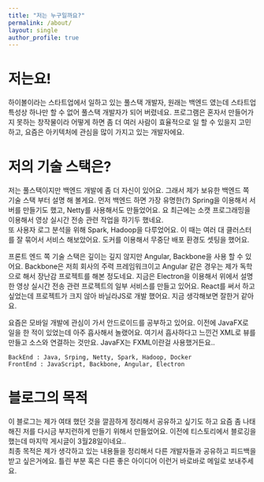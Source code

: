 ```yaml
---
title: "저는 누구일까요?"
permalink: /about/
layout: single
author_profile: true
---
```


# 저는요!
하이볼이라는 스타트업에서 일하고 있는 풀스택 개발자, 원래는 백엔드 였는데 스타트업 특성상 하나만 할 수 없어 풀스택 개발자가 되어 버렸네요. 프로그램은 혼자서 만들어가지 못하는 창작물이라 어떻게 하면 좀 더 여러 사람이 효율적으로 일 할 수 있을지 고민하고, 요즘은 아키텍처에 관심을 많이 가지고 있는 개발자에요.

# 저의 기술 스택은?
저는 풀스택이지만 백엔드 개발에 좀 더 자신이 있어요. 그래서 제가 보유한 백엔드 쪽 기술 스택 부터 설명 해 볼게요. 먼저 백엔드 하면 가장 유명한(?) Spring을 이용해서 서버를 만들기도 했고, Netty를 사용해서도 만들었어요. 요 최근에는 소캣 프로그래밍을 이용해서 영상 실시간 전송 관련 작업을 하기두 했네요.   
또 사용자 로그 분석을 위해 Spark, Hadoop을 다루었어요. 이 때는 여러 대 클러스터를 잘 묶어서 서비스 해보았어요.
도커를 이용해서 무중단 배포 환경도 셋팅을 했어요. 
  
프론트 엔드 쪽 기술 스택은 깊이는 깊지 않지만 Angular, Backbone을 사용 할 수 있어요. Backbone은 저희 회사의 주력 프레임워크이고 Angular 같은 경우는 제가 독학으로 해서 장난감 프로젝트를 해본 정도네요. 
지금은 Electron을 이용해서 위에서 설명한 영상 실시간 전송 관련 프로젝트의 일부 서비스를 만들고 있어요. 
React를 써서 하고 싶었는데 프로젝트가 크지 않아 바닐라JS로 개발 했어요. 지금 생각해보면 잘한거 같아요.  

요즘은 모바일 개발에 관심이 가서 안드로이드를 공부하고 있어요. 이전에 JavaFX로 일을 한 적이 있었는데 아주 흡사해서 놀랬어요. 여기서 흡사하다고 느낀건 XML로 뷰를 만들고 소스와 연결하는 것만요. JavaFX는 FXML이란걸 사용했거든요.. 
```
BackEnd : Java, Srping, Netty, Spark, Hadoop, Docker
FrontEnd : JavaScript, Backbone, Angular, Electron
```

# 블로그의 목적
이 블로그는 제가 여태 했던 것을 깔끔하게 정리해서 공유하고 싶기도 하고 요즘 좀 나태해진 저를 다시금 부지런하게 만들기 위해서 만들었어요. 이전에 티스토리에서 블로깅을 했는데 마지막 게시글이 3월28일이네요..  
최종 목적은 제가 생각하고 있는 내용들을 정리해서 다른 개발자들과 공유하고 피드백을 받고 싶은거에요. 틀린 부분 혹은 다른 좋은 아이디어 이런거 바로바로 메일로 보내주세요.  